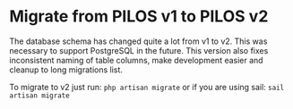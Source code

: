 # Migrate from PILOS v1 to PILOS v2

The database schema has changed quite a lot from v1 to v2.
This was necessary to support PostgreSQL in the future.
This version also fixes inconsistent naming of table columns, make development easier and cleanup to long migrations list.

To migrate to v2 just run: `php artisan migrate` or if you are using sail: `sail artisan migrate`
